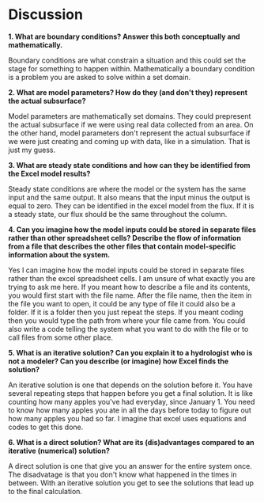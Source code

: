 # **Discussion**

**1. What are boundary conditions?  Answer this both conceptually and mathematically.**

   Boundary conditions are what constrain a situation and this could set the stage for something to happen within. Mathematically a boundary condition is a problem you are asked to solve within a set domain. 

**2. What are model parameters?  How do they (and don't they) represent the actual subsurface?**

   Model parameters are mathematically set domains. They could prepresent the actual subsurface if we were using real data collected from an area. On the other hand, model parameters don't represent the actual subsurface if we were just creating and coming up with data, like in a simulation. That is just my guess. 

**3. What are steady state conditions and how can they be identified from the Excel model results?**

   Steady state conditions are where the model or the system has the same input and the same output. It also means that the input minus the output is equal to zero. They can be identified in the excel model from the flux. If it is a steady state, our flux should be the same throughout the column. 

**4. Can you imagine how the model inputs could be stored in separate files rather than other spreadsheet cells?  Describe the flow of information from a file that describes the other files that contain model-specific information about the system.**
   
Yes I can imagine how the model inputs could be stored in separate files rather than the excel spreadsheet cells. I am unsure of what exactly you are trying to ask me here. If you meant how to describe a file and its contents, you would first start with the file name. After the file name, then the item in the file you want to open, it could be any type of file it could also be a folder. If it is a folder then you just repeat the steps. If you meant coding then you would type the path from where your file came from. You could also write a code telling the system what you want to do with the file or to call files from some other place. 

**5. What is an iterative solution?  Can you explain it to a hydrologist who is not a modeler?  Can you describe (or imagine) how Excel finds the solution?**
   
An iterative solution is one that depends on the solution before it. You have several repeating steps that happen before you get a final solution. It is like counting how many apples you've had everyday, since January 1. You need to know how many apples you ate in all the days before today to figure out how many apples you had so far. I imagine that excel uses equations and codes to get this done. 

**6. What is a direct solution?  What are its (dis)advantages compared to an iterative (numerical) solution?**

A direct solution is one that give you an answer for the entire system once. The disadvatage is that you don't know what happened in the times in between. With an iterative solution you get to see the solutions that lead up to the final calculation.